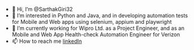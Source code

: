 - 👋 Hi, I’m @SarthakGiri32
- 👀 I’m interested in Python and Java, and in developing automation tests for Mobile and Web apps using selenium, appium and playwright
- 🌱 I’m currently working for Wipro Ltd. as a Project Engineer, and as an Mobile and Web App Health-check Automation Engineer for Verizon
- 📫 How to reach me [linkedIn](https://www.linkedin.com/in/sarthak-g-1a596398/)

<!---
SarthakGiri32/SarthakGiri32 is a ✨ special ✨ repository because its `README.md` (this file) appears on your GitHub profile.
You can click the Preview link to take a look at your changes.
--->
